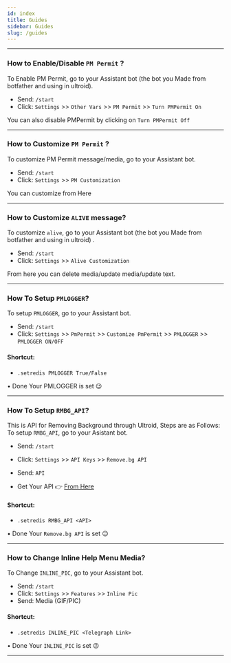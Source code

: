 ```yaml
---
id: index
title: Guides
sidebar: Guides
slug: /guides
---
```


---

### How to Enable/Disable `PM Permit` ?

To Enable PM Permit, go to your Assistant bot (the bot you Made from botfather and using in ultroid). 
- Send: `/start`
- Click: `Settings` >> `Other Vars` >> `PM Permit` >> `Turn PMPermit On`

You can also disable PMPermit by clicking on `Turn PMPermit Off`

---

### How to Customize `PM Permit` ?

To customize PM Permit message/media, go to your Assistant bot.
- Send: `/start`
- Click: `Settings` >> `PM Customization`

You can customize from Here

---

### How to Customize `ALIVE` message?

To customize `alive`, go to your Assistant bot (the bot you Made from botfather and using in ultroid) . 
- Send: `/start`
- Click: `Settings` >> `Alive Customization`

From here you can delete media/update media/update text.

---

### How To Setup `PMLOGGER`?

To setup `PMLOGGER`, go to your Assistant bot.
- Send: `/start`
- Click: `Settings` >> `PmPermit` >> `Customize PmPermit` >> `PMLOGGER` >> `PMLOGGER ON/OFF`

#### Shortcut:
- `.setredis PMLOGGER True/False`

• Done Your PMLOGGER is set 😉

---

### How To Setup `RMBG_API`?

This is API for Removing Background through Ultroid, Steps are as Follows: 
To setup `RMBG_API`, go to your Asistant bot.
- Send: `/start`
- Click: `Settings` >> `API Keys` >> `Remove.bg API`
- Send: `API`

- Get Your API  👉 [From Here](https://remove.bg/api)

#### Shortcut:
- `.setredis RMBG_API <API>`

• Done Your `Remove.bg API` is set 😉

---

### How to Change Inline Help Menu Media?

To Change `INLINE_PIC`, go to your Assistant bot.
- Send: `/start`
- Click: `Settings` >> `Features` >> `Inline Pic`
- Send: Media (GIF/PIC)

#### Shortcut:
- `.setredis INLINE_PIC <Telegraph Link>`

• Done Your `INLINE_PIC` is set 😉

---
